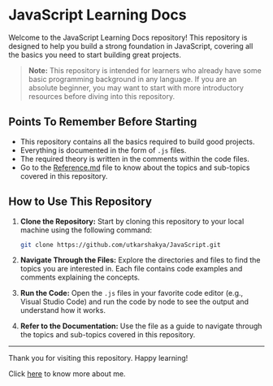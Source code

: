 # JavaScript Learning Docs

Welcome to the JavaScript Learning Docs repository! This repository is designed to help you build a strong foundation in JavaScript, covering all the basics you need to start building great projects.

> **Note:** This repository is intended for learners who already have some basic programming background in any language. If you are an absolute beginner, you may want to start with more introductory resources before diving into this repository.

## Points To Remember Before Starting

- This repository contains all the basics required to build good projects.
- Everything is documented in the form of `.js` files.
- The required theory is written in the comments within the code files.
- Go to the [Reference.md](Reference.md) file to know about the topics and sub-topics covered in this repository.

## How to Use This Repository

1. **Clone the Repository:** Start by cloning this repository to your local machine using the following command:

    ```sh
    git clone https://github.com/utkarshakya/JavaScript.git
    ```

2. **Navigate Through the Files:** Explore the directories and files to find the topics you are interested in. Each file contains code examples and comments explaining the concepts.

3. **Run the Code:** Open the `.js` files in your favorite code editor (e.g., Visual Studio Code) and run the code by node to see the output and understand how it works.

4. **Refer to the Documentation:** Use the  file as a guide to navigate through the topics and sub-topics covered in this repository.

---
Thank you for visiting this repository. Happy learning!

Click [here](https://utkarshakya.onrender.com) to know more about me.
